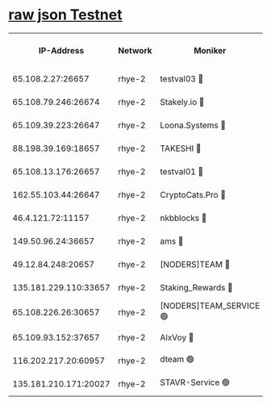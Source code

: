 
[raw json Testnet](https://rpc-check.quickt.stavr.tech/quickt/rpc-quickt-result.json)
=


<table><tr><th>IP-Address</th><th>Network</th><th>Moniker</th><th>Latest Block Height</th><th>Earliest Block Height</th><th>Catching Up</th><th>Tx Index</th><th>Voting Power</th><th>Scan Time</th></tr><tr><td>65.108.2.27:26657</td><td>rhye-2</td><td>testval03 🔴</td><td>1442652</td><td>1</td><td>False</td><td>on</td><td>11002050</td><td>2024-03-27T08:55:12.390301658UTC</td></tr><tr><td>65.108.79.246:26674</td><td>rhye-2</td><td>Stakely.io 🔴</td><td>1442652</td><td>1</td><td>False</td><td>on</td><td>10010</td><td>2024-03-27T08:55:12.700367305UTC</td></tr><tr><td>65.109.39.223:26647</td><td>rhye-2</td><td>Loona.Systems 🔴</td><td>1442653</td><td>1</td><td>False</td><td>off</td><td>86949</td><td>2024-03-27T08:55:17.643538993UTC</td></tr><tr><td>88.198.39.169:18657</td><td>rhye-2</td><td>TAKESHI 🔴</td><td>1442653</td><td>1</td><td>False</td><td>off</td><td>40542</td><td>2024-03-27T08:55:18.184973186UTC</td></tr><tr><td>65.108.13.176:26657</td><td>rhye-2</td><td>testval01 🔴</td><td>1442653</td><td>1</td><td>False</td><td>on</td><td>13082010</td><td>2024-03-27T08:55:18.854283510UTC</td></tr><tr><td>162.55.103.44:26647</td><td>rhye-2</td><td>CryptoCats.Pro 🔴</td><td>1442658</td><td>1</td><td>False</td><td>off</td><td>9999</td><td>2024-03-27T08:55:46.451299674UTC</td></tr><tr><td>46.4.121.72:11157</td><td>rhye-2</td><td>nkbblocks 🔴</td><td>1442650</td><td>70101</td><td>False</td><td>off</td><td>81084</td><td>2024-03-27T08:55:05.586663350UTC</td></tr><tr><td>149.50.96.24:36657</td><td>rhye-2</td><td>ams 🔴</td><td>1366700</td><td>133501</td><td>False</td><td>on</td><td>10732</td><td>2024-03-27T08:55:31.924461251UTC</td></tr><tr><td>49.12.84.248:20657</td><td>rhye-2</td><td>[NODERS]TEAM 🔴</td><td>1442655</td><td>146001</td><td>False</td><td>on</td><td>59690</td><td>2024-03-27T08:55:29.575671083UTC</td></tr><tr><td>135.181.229.110:33657</td><td>rhye-2</td><td>Staking_Rewards 🔴</td><td>1442653</td><td>149101</td><td>False</td><td>on</td><td>9900</td><td>2024-03-27T08:55:17.954440615UTC</td></tr><tr><td>65.108.226.26:30657</td><td>rhye-2</td><td>[NODERS]TEAM_SERVICE 🟢</td><td>1442653</td><td>241501</td><td>False</td><td>on</td><td>0</td><td>2024-03-27T08:55:18.504572636UTC</td></tr><tr><td>65.109.93.152:37657</td><td>rhye-2</td><td>AlxVoy 🔴</td><td>1442651</td><td>315173</td><td>False</td><td>on</td><td>150351</td><td>2024-03-27T08:55:10.027283343UTC</td></tr><tr><td>116.202.217.20:60957</td><td>rhye-2</td><td>dteam 🟢</td><td>1442652</td><td>1334001</td><td>False</td><td>on</td><td>0</td><td>2024-03-27T08:55:15.274861918UTC</td></tr><tr><td>135.181.210.171:20027</td><td>rhye-2</td><td>STAVR-Service 🟢</td><td>1442654</td><td>1440001</td><td>False</td><td>on</td><td>0</td><td>2024-03-27T08:55:27.301868714UTC</td></tr></table>